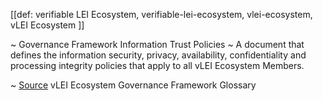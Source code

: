[[def: verifiable LEI Ecosystem, verifiable-lei-ecosystem, vlei-ecosystem, vLEI Ecosystem ]]

~ Governance Framework Information Trust Policies 
~ A document that defines the information security, privacy, availability, confidentiality and processing integrity policies that apply to all vLEI Ecosystem Members.

~ [Source](https://www.gleif.org/vlei/introducing-the-vlei-ecosystem-governance-framework/2023-12-15_vlei-egf-v2.0-glossary_v1.3_final.pdf) vLEI Ecosystem Governance Framework Glossary